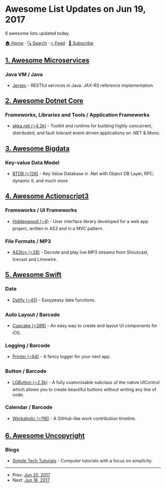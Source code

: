 # Awesome List Updates on Jun 19, 2017

6 awesome lists updated today.

[🏠 Home](/README.md) · [🔍 Search](https://test.trackawesomelist.com/search/) · [🔥 Feed](https://test.trackawesomelist.com/feed.xml) · [📮 Subscribe](https://trackawesomelist.us17.list-manage.com/subscribe?u=d2f0117aa829c83a63ec63c2f&id=36a103854c)



## [1. Awesome Microservices](/content/mfornos/awesome-microservices/README.md)

### Java VM / Java

*   [Jersey](https://jersey.github.io/) - RESTful services in Java. JAX-RS reference implementation.

## [2. Awesome Dotnet Core](/content/thangchung/awesome-dotnet-core/README.md)

### Frameworks, Libraries and Tools / Application Frameworks

*   [akka.net (⭐4.2k)](https://github.com/akkadotnet/akka.net) - Toolkit and runtime for building highly concurrent, distributed, and fault tolerant event-driven applications on .NET & Mono.

## [3. Awesome Bigdata](/content/newTendermint/awesome-bigdata/README.md)

### Key-value Data Model

*   [BTDB (⭐126)](https://github.com/Bobris/BTDB) - Key Value Database in .Net with Object DB Layer, RPC, dynamic IL and much more

## [4. Awesome Actionscript3](/content/robinrodricks/awesome-actionscript3/README.md)

### Frameworks / UI Frameworks

*   [Hiddenwood (⭐4)](https://github.com/raweden/Project-Hiddenwood) - User interface library developed for a web app project, written in AS3 and in a MVC pattern.

### File Formats / MP3

*   [AS3Icy (⭐28)](https://github.com/claus/as3icy) - Decode and play live MP3 streams from Shoutcast, Icecast and Limewire.

## [5. Awesome Swift](/content/matteocrippa/awesome-swift/README.md)

### Date

*   [Datify (⭐45)](https://github.com/hemangshah/Datify) - Easypeasy date functions.

### Auto Layout / Barcode

*   [Cupcake (⭐288)](https://github.com/nerdycat/Cupcake) - An easy way to create and layout UI components for iOS.

### Logging / Barcode

*   [Printer (⭐64)](https://github.com/hemangshah/printer) - A fancy logger for your next app.

### Button / Barcode

*   [LGButton (⭐2.3k)](https://github.com/loregr/LGButton) - A fully customisable subclass of the native UIControl which allows you to create beautiful buttons without writing any line of code.

### Calendar / Barcode

*   [Workaholic (⭐116)](https://github.com/hemangshah/Workaholic) - A GitHub-like work contribution timeline.

## [6. Awesome Uncopyright](/content/johnjago/awesome-uncopyright/README.md)

### Blogs

*   [Simple Tech Tutorials](https://simpletechtutorials.blogspot.com/p/uncopyright.html) - Computer tutorials with a focus on simplicity.

---

- Prev: [Jun 20, 2017](/content/2017/06/20/README.md)
- Next: [Jun 18, 2017](/content/2017/06/18/README.md)
